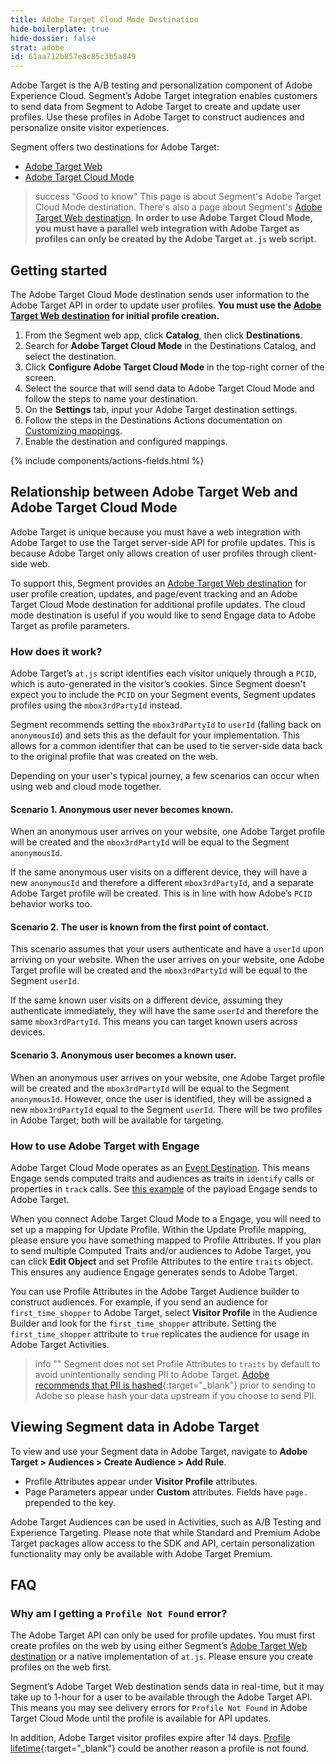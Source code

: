 ```yaml
---
title: Adobe Target Cloud Mode Destination
hide-boilerplate: true
hide-dossier: false
strat: adobe
id: 61aa712b857e8c85c3b5a849
---
```

Adobe Target is the A/B testing and personalization component of Adobe Experience Cloud. Segment’s Adobe Target integration enables customers to send data from Segment to Adobe Target to create and update user profiles. Use these profiles in Adobe Target to construct audiences and personalize onsite visitor experiences.

Segment offers two destinations for Adobe Target:
- [Adobe Target Web](/docs/connections/destinations/catalog/actions-adobe-target-web/)
- [Adobe Target Cloud Mode](/docs/connections/destinations/catalog/actions-adobe-target-cloud/)

> success "Good to know"
> This page is about Segment's Adobe Target Cloud Mode destination. There's also a page about Segment's [Adobe Target Web destination](/docs/connections/destinations/catalog/actions-adobe-target-web/). **In order to use Adobe Target Cloud Mode, you must have a parallel web integration with Adobe Target as profiles can only be created by the Adobe Target `at.js` web script.**

## Getting started

The Adobe Target Cloud Mode destination sends user information to the Adobe Target API in order to update user profiles. **You must use the [Adobe Target Web destination](/docs/connections/destinations/catalog/actions-adobe-target-web/) for initial profile creation.**

1. From the Segment web app, click **Catalog**, then click **Destinations**.
2. Search for **Adobe Target Cloud Mode** in the Destinations Catalog, and select the destination.
3. Click **Configure Adobe Target Cloud Mode** in the top-right corner of the screen.
4. Select the source that will send data to Adobe Target Cloud Mode and follow the steps to name your destination.
5. On the **Settings** tab, input your Adobe Target destination settings.
6. Follow the steps in the Destinations Actions documentation on [Customizing mappings](/docs/connections/destinations/actions/#customizing-mappings).
7. Enable the destination and configured mappings.

{% include components/actions-fields.html %}

## Relationship between Adobe Target Web and Adobe Target Cloud Mode

Adobe Target is unique because you must have a web integration with Adobe Target to use the Target server-side API for profile updates. This is because Adobe Target only allows creation of user profiles through client-side web. 

To support this, Segment provides an [Adobe Target Web destination](/docs/connections/destinations/catalog/actions-adobe-target-web/) for user profile creation, updates, and page/event tracking and an Adobe Target Cloud Mode destination for additional profile updates. The cloud mode destination is useful if you would like to send Engage data to Adobe Target as profile parameters.

### How does it work?
Adobe Target’s `at.js` script identifies each visitor uniquely through a `PCID`, which is auto-generated in the visitor’s cookies. Since Segment doesn't expect you to include the `PCID` on your Segment events, Segment updates profiles using the `mbox3rdPartyId` instead. 

Segment recommends setting the `mbox3rdPartyId` to `userId` (falling back on `anonymousId`) and sets this as the default for your implementation. This allows for a common identifier that can be used to tie server-side data back to the original profile that was created on the web.

Depending on your user's typical journey, a few scenarios can occur when using web and cloud mode together.

#### Scenario 1. Anonymous user never becomes known.
When an anonymous user arrives on your website, one Adobe Target profile will be created and the `mbox3rdPartyId` will be equal to the Segment `anonymousId`.

If the same anonymous user visits on a different device, they will have a new `anonymousId` and therefore a different `mbox3rdPartyId`, and a separate Adobe Target profile will be created. This is in line with how Adobe’s `PCID` behavior works too.

#### Scenario 2. The user is known from the first point of contact.
This scenario assumes that your users authenticate and have a `userId` upon arriving on your website. When the user arrives on your website, one Adobe Target profile will be created and the `mbox3rdPartyId` will be equal to the Segment `userId`.

If the same known user visits on a different device, assuming they authenticate immediately, they will have the same `userId` and therefore the same `mbox3rdPartyId`. This means you can target known users across devices.

#### Scenario 3. Anonymous user becomes a known user.
When an anonymous user arrives on your website, one Adobe Target profile will be created and the `mbox3rdPartyId` will be equal to the Segment `anonymousId`. However, once the user is identified, they will be assigned a new `mbox3rdPartyId` equal to the Segment `userId`. There will be two profiles in Adobe Target; both will be available for targeting.

### How to use Adobe Target with Engage
Adobe Target Cloud Mode operates as an [Event Destination](/docs/engage/using-engage-data/#engage-destination-types-event-vs-list). This means Engage sends computed traits and audiences as traits in `identify` calls or properties in `track` calls. See [this example](/docs/engage/using-engage-data/#what-do-the-payloads-look-like-for-engage-data) of the payload Engage sends to Adobe Target.

When you connect Adobe Target Cloud Mode to a Engage, you will need to set up a mapping for Update Profile. Within the Update Profile mapping, please ensure you have something mapped to Profile Attributes. If you plan to send multiple Computed Traits and/or audiences to Adobe Target, you can click **Edit Object** and set Profile Attributes to the entire `traits` object. This ensures any audience Engage generates sends to Adobe Target.

You can use Profile Attributes in the Adobe Target Audience builder to construct audiences. For example, if you send an audience for `first_time_shopper` to Adobe Target, select **Visitor Profile** in the Audience Builder and look for the `first_time_shopper` attribute. Setting the `first_time_shopper` attribute to `true` replicates the audience for usage in Adobe Target Activities.

> info ""
> Segment does not set Profile Attributes to `traits` by default to avoid unintentionally sending PII to Adobe Target. [Adobe recommends that PII is hashed](https://experienceleague.adobe.com/docs/core-services/interface/services/customer-attributes/privacy-mac.html?lang=en){:target="_blank"} prior to sending to Adobe so please hash your data upstream if you choose to send PII.

## Viewing Segment data in Adobe Target
To view and use your Segment data in Adobe Target, navigate to **Adobe Target > Audiences > Create Audience > Add Rule**.

- Profile Attributes appear under **Visitor Profile** attributes.
- Page Parameters appear under **Custom** attributes. Fields have `page.` prepended to the key.

Adobe Target Audiences can be used in Activities, such as A/B Testing and Experience Targeting. Please note that while Standard and Premium Adobe Target packages allow access to the SDK and API, certain personalization functionality may only be available with Adobe Target Premium. 

## FAQ
### Why am I getting a `Profile Not Found` error?
The Adobe Target API can only be used for profile updates. You must first create profiles on the web by using either Segment’s [Adobe Target Web destination](/docs/connections/destinations/catalog/actions-adobe-target-web/) or a native implementation of `at.js`. Please ensure you create profiles on the web first.

Segment’s Adobe Target Web destination sends data in real-time, but it may take up to 1-hour for a user to be available through the Adobe Target API. This means you may see delivery errors for `Profile Not Found` in Adobe Target Cloud Mode until the profile is available for API updates.

In addition, Adobe Target visitor profiles expire after 14 days. [Profile lifetime](https://experienceleague.adobe.com/docs/target/using/audiences/visitor-profiles/visitor-profile-lifetime.html){:target="_blank"} could be another reason a profile is not found.
